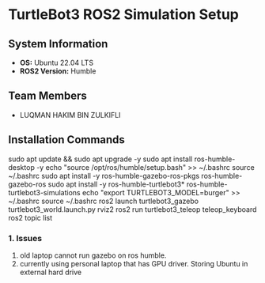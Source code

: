 # TurtleBot3 ROS2 Simulation Setup

## System Information
- **OS:** Ubuntu 22.04 LTS
- **ROS2 Version:** Humble

## Team Members
- LUQMAN HAKIM BIN ZULKIFLI

## Installation Commands
sudo apt update && sudo apt upgrade -y
sudo apt install ros-humble-desktop -y
echo "source /opt/ros/humble/setup.bash" >> ~/.bashrc
source ~/.bashrc
sudo apt install -y ros-humble-gazebo-ros-pkgs ros-humble-gazebo-ros
sudo apt install -y ros-humble-turtlebot3* ros-humble-turtlebot3-simulations
echo "export TURTLEBOT3_MODEL=burger" >> ~/.bashrc
source ~/.bashrc
ros2 launch turtlebot3_gazebo turtlebot3_world.launch.py
rviz2
ros2 run turtlebot3_teleop teleop_keyboard
ros2 topic list

### 1. Issues
1. old laptop cannot run gazebo on ros humble.
2. currently using personal laptop that has GPU driver. Storing Ubuntu in external hard drive
